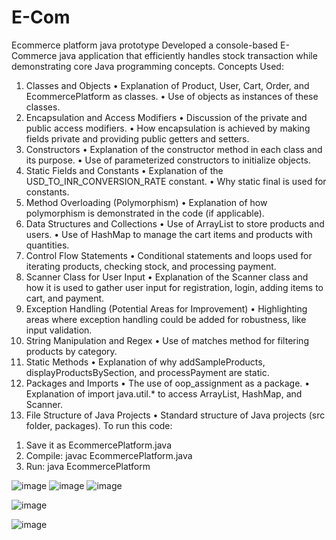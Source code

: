 # E-Com
Ecommerce platform java prototype
Developed a console-based E-Commerce java application that efficiently handles stock transaction while demonstrating core Java programming concepts. 
Concepts Used: 
1) Classes and Objects 
• Explanation of Product, User, Cart, Order, and EcommercePlatform as classes. 
• Use of objects as instances of these classes. 
2) Encapsulation and Access Modifiers 
• Discussion of the private and public access modifiers. 
• How encapsulation is achieved by making fields private and providing public getters and 
setters. 
3) Constructors 
• Explanation of the constructor method in each class and its purpose. 
• Use of parameterized constructors to initialize objects. 
4) Static Fields and Constants 
• Explanation of the USD_TO_INR_CONVERSION_RATE constant. 
• Why static final is used for constants. 
5) Method Overloading (Polymorphism) 
• Explanation of how polymorphism is demonstrated in the code (if applicable). 
6) Data Structures and Collections 
• Use of ArrayList to store products and users. 
• Use of HashMap to manage the cart items and products with quantities. 
7) Control Flow Statements 
• Conditional statements and loops used for iterating products, checking stock, and 
processing payment. 
8) Scanner Class for User Input 
• Explanation of the Scanner class and how it is used to gather user input for registration, 
login, adding items to cart, and payment. 
9) Exception Handling (Potential Areas for Improvement) 
• Highlighting areas where exception handling could be added for robustness, like input 
validation. 
10)   String Manipulation and Regex 
• Use of matches method for filtering products by category. 
11)   Static Methods 
• Explanation of why addSampleProducts, displayProductsBySection, and 
processPayment are static. 
12)   Packages and Imports 
• The use of oop_assignment as a package. 
• Explanation of import java.util.* to access ArrayList, HashMap, and Scanner. 
13)   File Structure of Java Projects 
• Standard structure of Java projects (src folder, packages). 
To run this code: 
1. Save it as EcommercePlatform.java 
2. Compile: javac EcommercePlatform.java 
3. Run: java EcommercePlatform

![image](https://github.com/user-attachments/assets/57c9dfb7-64a6-4a67-9f2d-e15ecee80db7)
![image](https://github.com/user-attachments/assets/5c92d49f-995a-4592-bde9-a6e05e2ca5b8)
![image](https://github.com/user-attachments/assets/2193e988-292b-49ea-a6e3-362f295e2b3e)

![image](https://github.com/user-attachments/assets/0bf2d335-aaef-4e4d-8bb5-cb2166961c73)

![image](https://github.com/user-attachments/assets/77c2ee4a-d211-44fc-98dd-d0c86fd77ba8)





